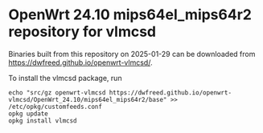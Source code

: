 OpenWrt 24.10 mips64el_mips64r2 repository for vlmcsd
========

Binaries built from this repository on 2025-01-29 can be downloaded from <https://dwfreed.github.io/openwrt-vlmcsd/>.

To install the vlmcsd package, run

```
echo "src/gz openwrt-vlmcsd https://dwfreed.github.io/openwrt-vlmcsd/OpenWrt_24.10/mips64el_mips64r2/base" >> /etc/opkg/customfeeds.conf
opkg update
opkg install vlmcsd
```
